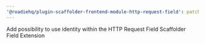 ```yaml
---
'@roadiehq/plugin-scaffolder-frontend-module-http-request-field': patch
---
```


Add possibility to use identity within the HTTP Request Field Scaffolder Field Extension
